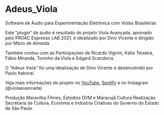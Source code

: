# Adeus_Viola
Software de Áudio para Experimentação Eletrônica com Violas Brasileiras

Este "plugin" de áudio é resultado do projeto Viola Avançada, aprovado pelo PROAC Expresso LAB 2021, e idealizado por Dino Vicente e dirigido por Mário de Almeida

Também contou com as Participações de Ricardo Vignini, Kátia Teixeira, Fábio Miranda, Toninho da Viola e Edgard Scandurra.

O "Adeus Viola" foi uma idealização de Dino Vicente e desenvolvido por Paulo Itaboraí.

Veja mais informações do projeto no [YouTube](https://www.youtube.com/@violaavancada), [Spotify](https://open.spotify.com/album/6WYhSEHUEzj68YBCeKITeo) e no Instagram (@violaavancada)

Produção Maravilha Filmes, Estúdios DVM e Maracujá Cultura
Realização Secretaria de Cultura, Econimia e Indústria Criativas do Governo do Estado de São Paulo
